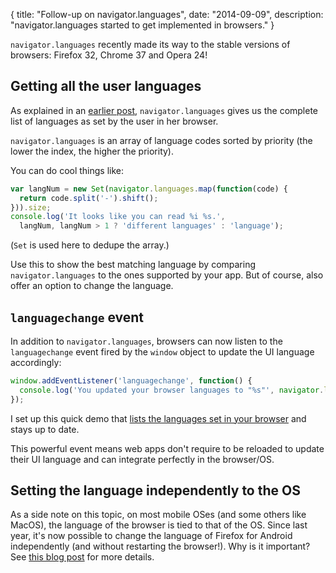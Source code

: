 {
  title: "Follow-up on navigator.languages",
  date: "2014-09-09",
  description: "navigator.languages started to get implemented in browsers."
}

`navigator.languages` recently made its way to the stable versions of browsers: Firefox 32, Chrome 37 and Opera 24!

## Getting all the user languages

As explained in an [earlier post](http://gu.illau.me/posts/the-problem-of-user-language-lists-in-javascript/), `navigator.languages` gives us the complete list of languages as set by the user in her browser.

`navigator.languages` is an array of language codes sorted by priority (the lower the index, the higher the priority).

You can do cool things like:
```javascript
var langNum = new Set(navigator.languages.map(function(code) {
  return code.split('-').shift();
})).size;
console.log('It looks like you can read %i %s.', 
  langNum, langNum > 1 ? 'different languages' : 'language');
```

(`Set` is used here to dedupe the array.)

Use this to show the best matching language by comparing `navigator.languages` to the ones supported by your app. But of course, also offer an option to change the language.

## `languagechange` event

In addition to `navigator.languages`, browsers can now listen to the `languagechange` event fired by the `window` object to update the UI language accordingly:
```javascript
window.addEventListener('languagechange', function() {
  console.log('You updated your browser languages to "%s"', navigator.languages.join(', '));
});
```

I set up this quick demo that [lists the languages set in your browser](http://jsbin.com/difen/1/) and stays up to date.

This powerful event means web apps don't require to be reloaded to update their UI language and can integrate perfectly in the browser/OS.

## Setting the language independently to the OS

As a side note on this topic, on most mobile OSes (and some others like MacOS), the language of the browser is tied to that of the OS. Since last year, it's now possible to change the language of Firefox for Android independently (and without restarting the browser!).
Why is it important? See [this blog post](http://160.twinql.com/new-locale-related-work-in-firefox-for-android/) for more details.
